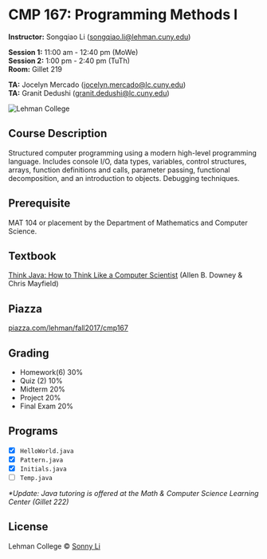 # CMP 167: Programming Methods I #

**Instructor:** Songqiao Li (songqiao.li@lehman.cuny.edu)  
  
**Session 1:** 11:00 am - 12:40 pm (MoWe)  
**Session 2:** 1:00 pm - 2:40 pm (TuTh)  
**Room:** Gillet 219  
  
**TA:** Jocelyn Mercado (jocelyn.mercado@lc.cuny.edu)  
**TA:** Granit Dedushi (granit.dedushi@lc.cuny.edu)  

![Lehman College][logo]

[logo]: https://github.com/sonnynomnom/CMP-167-Programming-Methods-I/blob/master/lehmanlogo.png "Lehman College"  

## Course Description ##

Structured computer programming using a modern high-level programming language. Includes console I/O, data types, variables, control structures, arrays, function definitions and calls, parameter passing, functional decomposition, and an introduction to objects. Debugging techniques.

## Prerequisite ##

MAT 104 or placement by the Department of Mathematics and Computer Science.

## Textbook ##

[Think Java: How to Think Like a Computer Scientist](http://greenteapress.com/thinkjava6/thinkjava.pdf) (Allen B. Downey & Chris Mayfield)

## Piazza ##

[piazza.com/lehman/fall2017/cmp167](http://piazza.com/lehman/fall2017/cmp167)  

## Grading ##

* Homework(6)    30%
* Quiz (2)    10%
* Midterm    20%
* Project    20%
* Final Exam    20%

## Programs ## 

-[x] `HelloWorld.java`  
-[x] `Pattern.java`  
-[x] `Initials.java`  
-[ ] `Temp.java`

_*Update: Java tutoring is offered at the Math & Computer Science Learning Center (Gillet 222)_

## License
Lehman College © [Sonny Li](https://instagram.com/sonnynomnom)